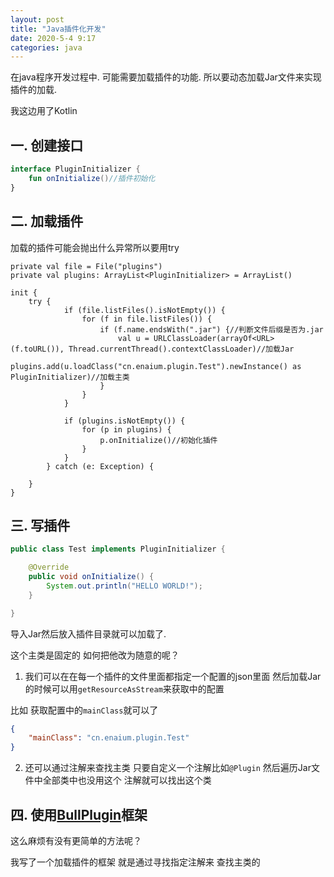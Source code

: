 ```yaml
---
layout: post
title: "Java插件化开发"
date: 2020-5-4 9:17
categories: java
---
```


在java程序开发过程中. 可能需要加载插件的功能. 所以要动态加载Jar文件来实现插件的加载.

我这边用了Kotlin

## 一. 创建接口

```kotlin
interface PluginInitializer {
    fun onInitialize()//插件初始化
}
```

## 二. 加载插件

加载的插件可能会抛出什么异常所以要用try

```
private val file = File("plugins")
private val plugins: ArrayList<PluginInitializer> = ArrayList()

init {
    try {
            if (file.listFiles().isNotEmpty()) {
                for (f in file.listFiles()) {
                    if (f.name.endsWith(".jar") {//判断文件后缀是否为.jar
                        val u = URLClassLoader(arrayOf<URL>(f.toURL()), Thread.currentThread().contextClassLoader)//加载Jar
                        plugins.add(u.loadClass("cn.enaium.plugin.Test").newInstance() as PluginInitializer)//加载主类
                    }
                }
            }

            if (plugins.isNotEmpty()) {
                for (p in plugins) {
                    p.onInitialize()//初始化插件
                }
            }
        } catch (e: Exception) {

    }
}
```

## 三. 写插件

```java
public class Test implements PluginInitializer {

    @Override
    public void onInitialize() {
        System.out.println("HELLO WORLD!");
    }

}
```

导入Jar然后放入插件目录就可以加载了.


这个主类是固定的 如何把他改为随意的呢？
1. 我们可以在在每一个插件的文件里面都指定一个配置的json里面 然后加载Jar的时候可以用`getResourceAsStream`来获取中的配置

比如 获取配置中的`mainClass`就可以了

```json
{
    "mainClass": "cn.enaium.plugin.Test"
}
```

2. 还可以通过注解来查找主类 只要自定义一个注解比如`@Plugin` 然后遍历Jar文件中全部类中也没用这个 注解就可以找出这个类

## 四. 使用[BullPlugin](https://enaium.github.io/BullPlugin/)框架

这么麻烦有没有更简单的方法呢？

我写了一个加载插件的框架 就是通过寻找指定注解来 查找主类的


